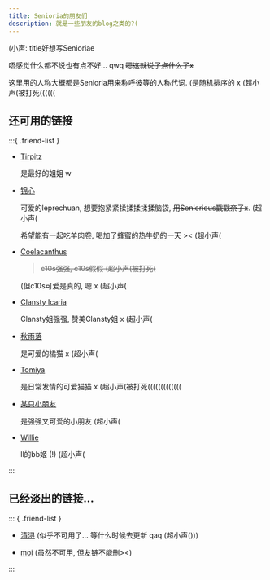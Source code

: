 ```yaml
---
title: Senioria的朋友们
description: 就是一些朋友的blog之类的?(
---
```


(小声: title好想写Senioriae

唔感觉什么都不说也有点不好... qwq
~~嗯这就说了点什么了x~~

这里用的人称大概都是Senioria用来称呼彼等的人称代词.
(是随机排序的 x (超小声(被打死((((((

<style>
.friend-list > ul {
    padding-left: 0;
}
.friend-list > ul > li {
    list-style: none;
    margin: 1em auto;
    background-color: #faebd752;
    border: 0.2ch solid gray;
}
.friend-list > ul > li >:first-child {
    padding: 0.5ch 0.7ch 0 0.7ch;
    margin: 0 0 0.5em;
    border-bottom: 1px solid gray;
}
.friend-list > ul > li >:first-child > a:first-child {
    font-size: 1.05em;
}
.friend-list > ul > li >:nth-child(2) {
    margin-top: 0;
}
.friend-list > ul > li >:nth-child(n+2) {
    margin: auto 0.7ch;
}
.friend-list > ul > li >:last-child {
    padding-bottom: 0.5ch;
    margin-bottom: 0;
}
</style>

## 还可用的链接

:::{ .friend-list }

- [Tirpitz](https://tirpitz.live)

  是最好的姐姐 w

- [锦心](https://lhcfl.github.io/)

  可爱的leprechuan, 想要抱紧紧揉揉揉揉揉脑袋, ~~用Seniorious戳戳奈子x~~. (超小声(

  希望能有一起吃羊肉卷, 喝加了蜂蜜的热牛奶的一天 >&lt; (超小声(

- [Coelacanthus](https://blog.coelacanthus.moe)

  > ~~c10s强强, c10s假假 (超小声(被打死(~~

  (但c10s可爱是真的, 嗯 x (超小声(

- [Clansty Icaria](https://Clansty.com)

  Clansty姐强强, 赞美Clansty姐 x (超小声(

- [秋雨落](https://blog.rain.cx)

  是可爱的橘猫 x (超小声(

- [Tomiya](https://tommy0103.github.io)

  是日常发情的可爱猫猫 x (超小声(被打死(((((((((((((

- [某只小朋友](https://wantahug.github.io)

  是强强又可爱的小朋友 (超小声(

- [Willie](https://ity.moe/)

  ll的bb姬 (!) (超小声(

:::

## 已经淡出的链接...

::: { .friend-list }

- [清浔](https://cmath.cc) (似乎不可用了... 等什么时候去更新 qaq (超小声()))

- [moi](https://rain.moimo.me) (虽然不可用, 但友链不能删>&lt;)

:::


<script>
// Shuffle the friend list
for (let friList of document.getElementsByClassName('friend-list'))
{
    let fri = friList.children[0];
    fri.replaceChildren(...Array.from(fri.children)
        .map(n => [Math.random(), n])
        .sort((a, b) => a[0] < b[0])
        .map(n => n[1]));
}
</script>

